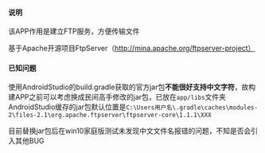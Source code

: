 #### 说明

该APP作用是建立FTP服务，方便传输文件

基于Apache开源项目FtpServer（http://mina.apache.org/ftpserver-project）

#### 已知问题

使用AndroidStudio的build.gradle获取的官方jar包**不能很好支持中文字符**，故构建APP之前可以考虑换成民间高手修改的jar包，已放在`app/libs`文件夹
AndroidStudio缓存的jar包默认位置是`C:\Users用户名\.gradle\caches\modules-2\files-2.1\org.apache.ftpserver\ftpserver-core\1.1.1\XXX`

目前替换jar包后在win10家庭版测试未发现中文文件名报错的问题，不知是否会引入其他BUG